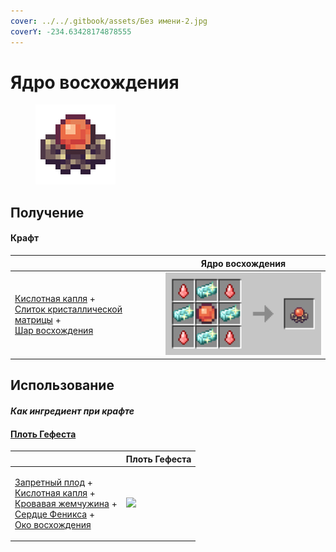 ```yaml
---
cover: ../../.gitbook/assets/Без имени-2.jpg
coverY: -234.63428174878555
---
```


# Ядро восхождения

<figure><img src="../../.gitbook/assets/ascentcore_128.png" alt=""><figcaption></figcaption></figure>

## Получение

#### Крафт

|                                                                                                                                                                                | Ядро восхождения                          |
| ------------------------------------------------------------------------------------------------------------------------------------------------------------------------------ | ----------------------------------------- |
| <p><a href="acid.md">Кислотная капля</a> +<br><a href="crystal_matrix_ingot.md">Слиток кристаллической матрицы</a> +<br><a href="ascent_projectile.md">Шар восхождения</a></p> | ![](../../.gitbook/assets/ascentcore.png) |

## Использование

#### _Как ингредиент при крафте_

#### [Плоть Гефеста](demon\_flesh.md)

|                                                                                                                                                                                                                                                                               | Плоть Гефеста                               |
| ----------------------------------------------------------------------------------------------------------------------------------------------------------------------------------------------------------------------------------------------------------------------------- | ------------------------------------------- |
| <p><a href="forbidden_fruit.md">Запретный плод</a> +<br><a href="acid.md">Кислотная капля</a> +<br><a href="blood_pearl_of_teleportation.md">Кровавая жемчужина</a> +<br><a href="sweet_heart.md">Сердце Феникса</a> +<br><a href="eye_projectile.md">Око восхождения</a></p> | ![](../../.gitbook/assets/demon\_flesh.png) |
